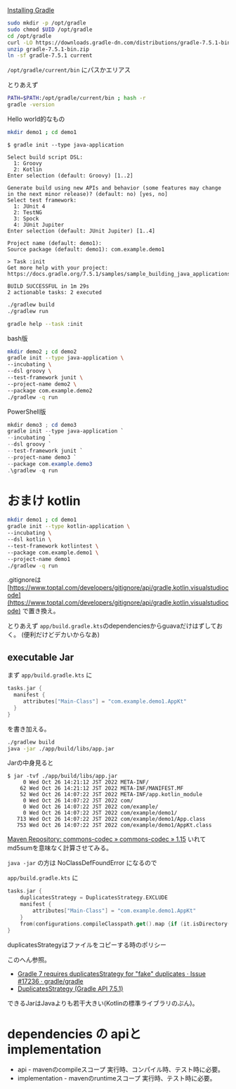 
[Installing Gradle](https://docs.gradle.org/current/userguide/installation.html#installing_manually)

```bash
sudo mkdir -p /opt/gradle
sudo chmod $UID /opt/gradle
cd /opt/gradle
curl -LO https://downloads.gradle-dn.com/distributions/gradle-7.5.1-bin.zip
unzip gradle-7.5.1-bin.zip
ln -sf gradle-7.5.1 current
```
`/opt/gradle/current/bin` にパスかエリアス

とりあえず
```bash
PATH=$PATH:/opt/gradle/current/bin ; hash -r
gradle -version
```


Hello world的なもの
```bash
mkdir demo1 ; cd demo1
```

```
$ gradle init --type java-application

Select build script DSL:
  1: Groovy
  2: Kotlin
Enter selection (default: Groovy) [1..2]

Generate build using new APIs and behavior (some features may change in the next minor release)? (default: no) [yes, no]
Select test framework:
  1: JUnit 4
  2: TestNG
  3: Spock
  4: JUnit Jupiter
Enter selection (default: JUnit Jupiter) [1..4]

Project name (default: demo1):
Source package (default: demo1): com.example.demo1

> Task :init
Get more help with your project: https://docs.gradle.org/7.5.1/samples/sample_building_java_applications.html

BUILD SUCCESSFUL in 1m 29s
2 actionable tasks: 2 executed
```

```bash
./gradlew build
./gradlew run
```

```bash
gradle help --task :init
```

bash版
```bash
mkdir demo2 ; cd demo2
gradle init --type java-application \
--incubating \
--dsl groovy \
--test-framework junit \
--project-name demo2 \
--package com.example.demo2
./gradlew -q run
```

PowerShell版
```powershell
mkdir demo3 ; cd demo3
gradle init --type java-application `
--incubating `
--dsl groovy `
--test-framework junit `
--project-name demo3 `
--package com.example.demo3
.\gradlew -q run
```


# おまけ kotlin

```bash
mkdir demo1 ; cd demo1
gradle init --type kotlin-application \
--incubating \
--dsl kotlin \
--test-framework kotlintest \
--package com.example.demo1 \
--project-name demo1 
./gradlew -q run
```

.gitignoreは
[https://www.toptal.com/developers/gitignore/api/gradle,kotlin,visualstudiocode](https://www.toptal.com/developers/gitignore/api/gradle,kotlin,visualstudiocode)
で置き換え。

とりあえず
`app/build.gradle.kts`のdependenciesからguavaだけはずしておく。
(便利だけどデカいからなあ)

## executable Jar

まず `app/build.gradle.kts` に
```kotlin
tasks.jar {
  manifest {
     attributes["Main-Class"] = "com.example.demo1.AppKt"
  }
}
```
を書き加える。

```bash
./gradlew build
java -jar ./app/build/libs/app.jar
```

Jarの中身見ると
```
$ jar -tvf ./app/build/libs/app.jar
     0 Wed Oct 26 14:21:12 JST 2022 META-INF/
    62 Wed Oct 26 14:21:12 JST 2022 META-INF/MANIFEST.MF
    52 Wed Oct 26 14:07:22 JST 2022 META-INF/app.kotlin_module
     0 Wed Oct 26 14:07:22 JST 2022 com/
     0 Wed Oct 26 14:07:22 JST 2022 com/example/
     0 Wed Oct 26 14:07:22 JST 2022 com/example/demo1/
   713 Wed Oct 26 14:07:22 JST 2022 com/example/demo1/App.class
   753 Wed Oct 26 14:07:22 JST 2022 com/example/demo1/AppKt.class
```

[Maven Repository: commons-codec » commons-codec » 1.15](https://mvnrepository.com/artifact/commons-codec/commons-codec/1.15)
いれてmd5sumを意味なく計算させてみる。

`java -jar` の方は NoClassDefFoundError になるので

`app/build.gradle.kts` に
```kotlin
tasks.jar {
    duplicatesStrategy = DuplicatesStrategy.EXCLUDE
    manifest {
        attributes["Main-Class"] = "com.example.demo1.AppKt"
    }
    from(configurations.compileClasspath.get().map {if (it.isDirectory()) it else zipTree(it)})
}
```

duplicatesStrategyはファイルをコピーする時のポリシー

このへん参照。
- [Gradle 7 requires duplicatesStrategy for "fake" duplicates · Issue #17236 · gradle/gradle](https://github.com/gradle/gradle/issues/17236)
- [DuplicatesStrategy (Gradle API 7.5.1)](https://docs.gradle.org/current/javadoc/org/gradle/api/file/DuplicatesStrategy.html)

できるJarはJavaよりも若干大きい(Kotlinの標準ライブラリのぶん)。





# dependencies の apiとimplementation

- api - mavenのcompileスコープ 実行時、コンパイル時、テスト時に必要。
- implementation - mavenのruntimeスコープ 実行時、テスト時に必要。
